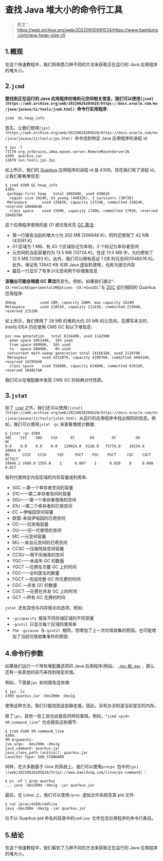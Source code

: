 # 查找 Java 堆大小的命令行工具

> 原文：<https://web.archive.org/web/20220930061024/https://www.baeldung.com/java-heap-size-cli>

## 1.概观

在这个快速教程中，我们将熟悉几种不同的方法来获取正在运行的 Java 应用程序的堆大小。

## 2.`jcmd`

**要找到正在运行的 Java 应用程序的堆和元空间相关信息，我们可以使用`[jcmd](https://web.archive.org/web/20220626205628/https://docs.oracle.com/en/java/javase/11/tools/jcmd.html) `命令行实用程序**:

```
jcmd  GC.heap_info
```

首先，让我们使用`[jps](https://web.archive.org/web/20220626205628/https://docs.oracle.com/en/java/javase/11/tools/jps.html) `命令找到特定 Java 应用程序的进程 id:

```
$ jps -l
73170 org.jetbrains.idea.maven.server.RemoteMavenServer36
4309  quarkus.jar
12070 sun.tools.jps.Jps
```

如上所示，我们的 [Quarkus](/web/20220626205628/https://www.baeldung.com/quarkus-io) 应用程序的进程 id 是 4309。现在我们有了进程 id，让我们看看堆信息:

```
$ jcmd 4309 GC.heap_info
4309:
 garbage-first heap   total 206848K, used 43061K
  region size 1024K, 43 young (44032K), 3 survivors (3072K)
 Metaspace       used 12983K, capacity 13724K, committed 13824K, reserved 1060864K
  class space    used 1599K, capacity 1740K, committed 1792K, reserved 1048576K
```

这个应用程序使用的是 G1 或垃圾优先 [GC 算法](/web/20220626205628/https://www.baeldung.com/jvm-garbage-collectors):

*   第一行报告当前的堆大小为 202 MB (206848 K)，同时还使用了 42 MB (43061 K)
*   G1 区域为 1 MB，有 43 个区域标记为年轻，3 个标记为幸存者空间
*   元空间的当前容量约为 13.5 MB (13724 K)。在这 13.5 MB 中，大约使用了 12.5 MB (12983 K)。此外，我们可以拥有高达 1 GB 的元空间(1048576 K)。此外，保证有 13842 KB 可供 Java 虚拟机使用，也称为提交内存
*   最后一行显示了有多少元空间用于存储类信息

**该输出可能会根据 GC 算法**而变化。例如，如果我们通过`“-XX:+UnlockExperimentalVMOptions -XX:+UseZGC”`与 [ZGC](/web/20220626205628/https://www.baeldung.com/jvm-zgc-garbage-collector) 运行相同的 Quarkus 应用程序:

```
ZHeap           used 28M, capacity 200M, max capacity 1024M
Metaspace       used 21031K, capacity 21241K, committed 21504K, reserved 22528K
```

如上所示，我们使用了 28 MB 的堆和大约 20 MB 的元空间。在撰写本文时，Intellij IDEA 仍在使用 CMS GC 和以下堆信息:

```
par new generation   total 613440K, used 114299K
  eden space 545344K,  18% used
  from space 68096K,  16% used
  to   space 68096K,   0% used
 concurrent mark-sweep generation total 1415616K, used 213479K
 Metaspace       used 423107K, capacity 439976K, committed 440416K, reserved 1429504K
  class space    used 55889K, capacity 62488K, committed 62616K, reserved 1048576K
```

我们可以在堆配置中发现 CMS GC 的经典分代性质。

## 3.`jstat`

除了 [`jcmd`](/web/20220626205628/https://www.baeldung.com/java-heap-dump-capture#2-jcmd) 之外，我们还可以使用`[jstat](https://web.archive.org/web/20220626205628/https://docs.oracle.com/en/java/javase/11/tools/jstat.html) `从运行的应用程序中找出相同的信息。例如，我们可以使用`jstat -gc` 来查看堆统计数据:

```
$ jstat -gc 4309
S0C    S1C    S0U    S1U      EC       EU        OC         OU       MC     
0.0    0.0    0.0    0.0   129024.0  5120.0   75776.0    10134.6   20864.0
MU      CCSC   CCSU     YGC     YGCT    FGC    FGCT     CGC    CGCT     GCTGCT
19946.2 2688.0 2355.0    2      0.007    1      0.020    0     0.000     0.027
```

每列代表特定内存区域的内存容量或利用率:

*   S0C —第一个幸存者空间的容量
*   S1C——第二幸存者空间的容量
*   S0U——第一个幸存者使用的空间
*   S1U —第二个幸存者的已用空间
*   EC —伊甸园空间容量
*   欧盟-来自伊甸园的已用空间
*   OC——旧发电容量
*   OU——旧一代使用的空间
*   MC —元空间容量
*   MU —来自元空间的已用空间
*   CCSC —压缩班级空间容量
*   CCSU —用于压缩类的空间
*   YGC——未成年 GC 的数量
*   YGCT —花费在次要 GC 上的时间
*   FGC——全科医生的数量
*   FGCT —完成完整 GC 所花费的时间
*   CGC —并发 GC 的数量
*   CGCT —花费在并发 GC 上的时间
*   GCT —所有 GC 花费的时间

`jstat `还有其他与内存相关的选项，例如:

*   `-gccapacity `报告不同存储区域的不同容量
*   `-gcutil `只显示每个区域的使用率
*   `The -gccause `与`-gcutil `相同，但增加了上一次垃圾收集的原因，也可能增加了当前垃圾收集事件的原因

## 4.命令行参数

如果我们运行一个带有堆配置选项的 Java 应用程序(例如， [`-Xms` 和`-Xmx`](/web/20220626205628/https://www.baeldung.com/jvm-parameters#explicit-heap-memory---xms-and-xmx-options) ，那么还有一些其他的技巧来找到指定的值。

例如，下面是`jps `如何报告这些值:

```
$ jps -lv
4309 quarkus.jar -Xms200m -Xmx1g
```

使用这种方法，我们只能找到这些静态值。因此，没有办法知道当前提交的内存。

除了`jps`，其他一些工具也会报告同样的事情。例如，`“jcmd <pid> VM.command_line” `也会报告这些细节:

```
$ jcmd 4309 VM.command_line
4309:
VM Arguments:
jvm_args: -Xms200m -Xmx1g
java_command: quarkus.jar
java_class_path (initial): quarkus.jar
Launcher Type: SUN_STANDARD
```

同样，在大多数基于 Unix 的系统上，我们可以使用`procps `包中的`[ps](/web/20220626205628/https://www.baeldung.com/linux/ps-command) `:

```
$ ps -ef | grep quarkus
... java -Xms200m -Xmx1g -jar quarkus.jar
```

最后，在 Linux 上，我们可以使用`/proc `虚拟文件系统及其 pid 文件:

```
$ cat /proc/4309/cmdline
java -Xms200m -Xmx1g -jar quarkus.jar
```

位于以 Quarkus pid 命名的目录中的`cmdline `文件包含应用程序的命令行条目。

## 5.结论

在这个快速教程中，我们看到了几种不同的方法来获取正在运行的 Java 应用程序的堆大小。
